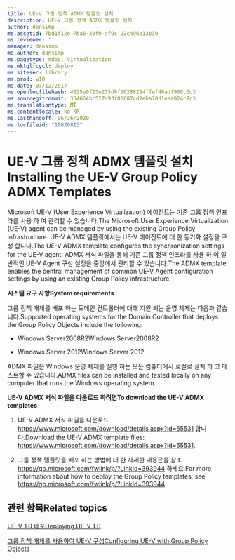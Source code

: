 ```yaml
---
title: UE-V 그룹 정책 ADMX 템플릿 설치
description: UE-V 그룹 정책 ADMX 템플릿 설치
author: dansimp
ms.assetid: 7bd1f12e-7ba6-49f9-af9c-22c496b13b39
ms.reviewer: ''
manager: dansimp
ms.author: dansimp
ms.pagetype: mdop, virtualization
ms.mktglfcycl: deploy
ms.sitesec: library
ms.prod: w10
ms.date: 07/12/2017
ms.openlocfilehash: 4825e9f23e275d8f20288214ffef40adf968c0d3
ms.sourcegitcommit: 354664bc527d93f80687cd2eba70d1eea024c7c3
ms.translationtype: MT
ms.contentlocale: ko-KR
ms.lasthandoff: 06/26/2020
ms.locfileid: "10826813"
---
```

# <span data-ttu-id="e7e59-103">UE-V 그룹 정책 ADMX 템플릿 설치</span><span class="sxs-lookup"><span data-stu-id="e7e59-103">Installing the UE-V Group Policy ADMX Templates</span></span>


<span data-ttu-id="e7e59-104">Microsoft UE-V (User Experience Virtualization) 에이전트는 기존 그룹 정책 인프라를 사용 하 여 관리할 수 있습니다.</span><span class="sxs-lookup"><span data-stu-id="e7e59-104">The Microsoft User Experience Virtualization (UE-V) agent can be managed by using the existing Group Policy infrastructure.</span></span> <span data-ttu-id="e7e59-105">UE-V ADMX 템플릿에서는 UE-V 에이전트에 대 한 동기화 설정을 구성 합니다.</span><span class="sxs-lookup"><span data-stu-id="e7e59-105">The UE-V ADMX template configures the synchronization settings for the UE-V agent.</span></span> <span data-ttu-id="e7e59-106">ADMX 서식 파일을 통해 기존 그룹 정책 인프라를 사용 하 여 일반적인 UE-V Agent 구성 설정을 중앙에서 관리할 수 있습니다.</span><span class="sxs-lookup"><span data-stu-id="e7e59-106">The ADMX template enables the central management of common UE-V Agent configuration settings by using an existing Group Policy infrastructure.</span></span>

**<span data-ttu-id="e7e59-107">시스템 요구 사항</span><span class="sxs-lookup"><span data-stu-id="e7e59-107">System requirements</span></span>**

<span data-ttu-id="e7e59-108">그룹 정책 개체를 배포 하는 도메인 컨트롤러에 대해 지원 되는 운영 체제는 다음과 같습니다.</span><span class="sxs-lookup"><span data-stu-id="e7e59-108">Supported operating systems for the Domain Controller that deploys the Group Policy Objects include the following:</span></span>

-   <span data-ttu-id="e7e59-109">Windows Server2008R2</span><span class="sxs-lookup"><span data-stu-id="e7e59-109">Windows Server2008R2</span></span>

-   <span data-ttu-id="e7e59-110">Windows Server 2012</span><span class="sxs-lookup"><span data-stu-id="e7e59-110">Windows Server 2012</span></span>

<span data-ttu-id="e7e59-111">ADMX 파일은 Windows 운영 체제를 실행 하는 모든 컴퓨터에서 로컬로 설치 하 고 테스트할 수 있습니다.</span><span class="sxs-lookup"><span data-stu-id="e7e59-111">ADMX files can be installed and tested locally on any computer that runs the Windows operating system.</span></span>

**<span data-ttu-id="e7e59-112">UE-V ADMX 서식 파일을 다운로드 하려면</span><span class="sxs-lookup"><span data-stu-id="e7e59-112">To download the UE-V ADMX templates</span></span>**

1.  <span data-ttu-id="e7e59-113">UE-V ADMX 서식 파일을 다운로드 <https://www.microsoft.com/download/details.aspx?id=55531> 합니다.</span><span class="sxs-lookup"><span data-stu-id="e7e59-113">Download the UE-V ADMX template files: <https://www.microsoft.com/download/details.aspx?id=55531>.</span></span>

2.  <span data-ttu-id="e7e59-114">그룹 정책 템플릿을 배포 하는 방법에 대 한 자세한 내용은을 참조 <https://go.microsoft.com/fwlink/p/?LinkId=393944> 하세요.</span><span class="sxs-lookup"><span data-stu-id="e7e59-114">For more information about how to deploy the Group Policy templates, see <https://go.microsoft.com/fwlink/p/?LinkId=393944>.</span></span>

## <span data-ttu-id="e7e59-115">관련 항목</span><span class="sxs-lookup"><span data-stu-id="e7e59-115">Related topics</span></span>


[<span data-ttu-id="e7e59-116">UE-V 1.0 배포</span><span class="sxs-lookup"><span data-stu-id="e7e59-116">Deploying UE-V 1.0</span></span>](deploying-ue-v-10.md)

[<span data-ttu-id="e7e59-117">그룹 정책 개체를 사용하여 UE-V 구성</span><span class="sxs-lookup"><span data-stu-id="e7e59-117">Configuring UE-V with Group Policy Objects</span></span>](configuring-ue-v-with-group-policy-objects.md)

 

 





